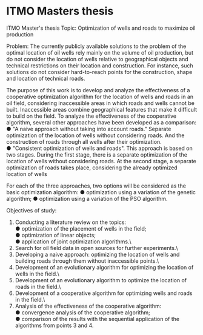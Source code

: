 # ITMO Masters thesis
ITMO Master's thesis 
Topic: Optimization of wells and roads to maximize oil production

Problem: The currently publicly available solutions to the problem of the optimal location of oil wells rely mainly on the volume of oil production, but do not consider the location of wells relative to geographical objects and technical restrictions on their location and construction. For instance, such solutions do not consider hard-to-reach points for the construction, shape and location of technical roads.

The purpose of this work is to develop and analyze the effectiveness of a cooperative optimization algorithm for the location of wells and roads in an oil field, considering inaccessible areas in which roads and wells cannot be built. Inaccessible areas combine geographical features that make it difficult to build on the field. To analyze the effectiveness of the cooperative algorithm, several other approaches have been developed as a comparison: \
●	"A naive approach without taking into account roads."  Separate optimization of the location of wells without considering roads. And the construction of roads through all wells after their optimization. \
●	"Consistent optimization of wells and roads". This approach is based on two stages. During the first stage, there is a separate optimization of the location of wells without considering roads. At the second stage, a separate optimization of roads takes place, considering the already optimized location of wells

For each of the three approaches, two options will be considered as the basic optimization algorithm: 
●	optimization using a variation of the genetic algorithm;
●	optimization using a variation of the PSO algorithm.

Objectives of study:
1.	Conducting a literature review on the topics: \
●	optimization of the placement of wells in the field;\
●	optimization of linear objects;\
●	application of joint optimization algorithms.\
2.	Search for oil field data in open sources for further experiments.\
3.	Developing a naive approach: optimizing the location of wells and building roads through them without inaccessible points.\
4.	Development of an evolutionary algorithm for optimizing the location of wells in the field.\
5.	Development of an evolutionary algorithm to optimize the location of roads in the field.\
6.	Development of a cooperative algorithm for optimizing wells and roads in the field.\
7.	Analysis of the effectiveness of the cooperative algorithm:\
●	convergence analysis of the cooperative algorithm;\
●	comparison of the results with the sequential application of the algorithms from points 3 and 4.



